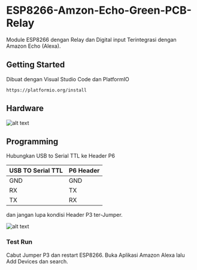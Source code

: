 # ESP8266-Amzon-Echo-Green-PCB-Relay

Module ESP8266 dengan Relay dan Digital input Terintegrasi dengan Amazon Echo (Alexa).

## Getting Started

Dibuat dengan Visual Studio Code dan PlatformIO
```
https://platformio.org/install
```
## Hardware

![alt text](https://raw.githubusercontent.com/AsyaSyarif/ESP8266-Amzon-Echo-Green-PCB-Relay-/master/img/image_layout.jpg)

## Programming
Hubungkan USB to Serial TTL ke Header P6


| USB TO Serial TTL  | P6 Header |
| ------------- | ------------- |
| GND  | GND  |
| RX  | TX  |
| TX  | RX  |

dan jangan lupa kondisi Header P3 ter-Jumper.

![alt text](https://raw.githubusercontent.com/AsyaSyarif/ESP8266-Amzon-Echo-Green-PCB-Relay-/master/img/programmer.jpg)
### Test Run
Cabut Jumper P3 dan restart ESP8266.
Buka Aplikasi Amazon Alexa lalu Add Devices dan search. 
